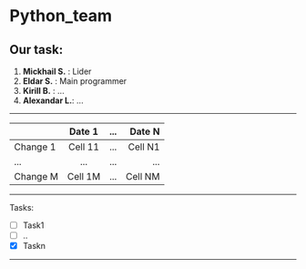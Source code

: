 # Python_team
## Our task:
1. **Mickhail S.** : Lider  
2. **Eldar S.**    : Main programmer  
3. **Kirill B.**   : ...  
4. **Alexandar L.**: ...  
---
|  | Date 1 | ... | Date N |  
|-----------|:-----------:|:-----------:|-----------:|  
| Change 1 | Cell 11 | ... | Cell N1 |  
| ... | ... | ... | ... |  
| Change M | Cell 1M | ... | Cell NM |  
---
Tasks:  
- [ ] Task1  
- [ ] ..  
- [x] Taskn  
---  
